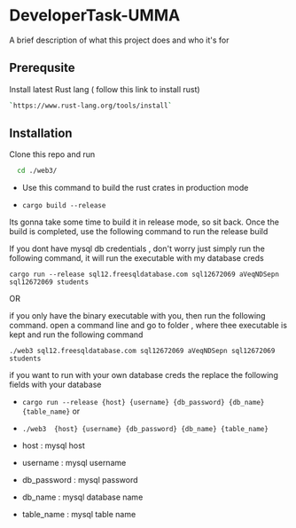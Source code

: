 
# DeveloperTask-UMMA

A brief description of what this project does and who it's for


## Prerequsite

Install latest Rust lang ( follow this link to install rust)

```bash
`https://www.rust-lang.org/tools/install`

```




## Installation

Clone this repo and run

```bash
  cd ./web3/
```
-  Use this command to build the rust crates in production mode

- `cargo build --release`

Its gonna take some time to build it in release mode, so sit back.
Once the build is completed, use the following command to
run the release build

If you dont have mysql db credentials , don't worry just simply run the following command, it will run the executable with my database creds

` cargo run --release sql12.freesqldatabase.com sql12672069 aVeqNDSepn sql12672069 students `

OR

if you only have the binary executable with you, then run the following command. open a command line and go to folder , where thee executable is kept and run the following command

`
./web3 sql12.freesqldatabase.com sql12672069 aVeqNDSepn sql12672069 students    
`

if you want to run with your own database creds the replace the following fields with your database

-  `cargo run --release {host} {username} {db_password} {db_name} {table_name}`
   or
- `./web3  {host} {username} {db_password} {db_name} {table_name}  `

- host : mysql host
- username : mysql username
- db_password : mysql password
- db_name : mysql database name
- table_name : mysql table name



